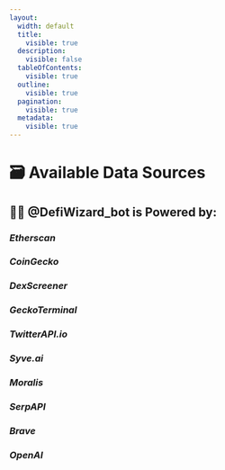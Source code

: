 ```yaml
---
layout:
  width: default
  title:
    visible: true
  description:
    visible: false
  tableOfContents:
    visible: true
  outline:
    visible: true
  pagination:
    visible: true
  metadata:
    visible: true
---
```


# 🗃️ Available Data Sources

## 🧙‍♂️ @DefiWizard\_bot is Powered by:

### _Etherscan_

### _CoinGecko_

### _DexScreener_

### _GeckoTerminal_

### _TwitterAPI.io_

### _Syve.ai_&#x20;

### _Moralis_

### _SerpAPI_

### _Brave_

### _OpenAI_
